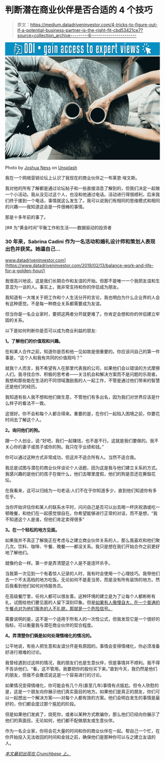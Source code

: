 # 判断潜在商业伙伴是否合适的 4 个技巧

> 原文：<https://medium.datadriveninvestor.com/4-tricks-to-figure-out-if-a-potential-business-partner-is-the-right-fit-cbd53421ce7?source=collection_archive---------6----------------------->

[![](img/3204001d41af6a353f205338ceeec615.png)](http://www.track.datadriveninvestor.com/1B9E)![](img/c1ad46310b4523b6bb7d0d79c5dfcfd7.png)

Photo by [Joshua Ness](https://unsplash.com/photos/-bEZ_OfWu3Y?utm_source=unsplash&utm_medium=referral&utm_content=creditCopyText) on [Unsplash](https://unsplash.com/?utm_source=unsplash&utm_medium=referral&utm_content=creditCopyText)

我在一个网络营销论坛上认识了我现在的商业伙伴之一布莱恩·埃文斯。

我对他的所有了解都是通过论坛帖子和一些直接消息了解到的，但我们决定一起做一个小活动。我从没见过这个人，也没和他通过电话。活动进行得很顺利，后来我们终于接到一个电话，事情就这么发生了。我可以说我们有相同的思维模式和相同的兴趣——我知道这会是一件很棒的事情。

那是十多年前的事了。

[](https://www.datadriveninvestor.com/2019/02/13/balance-work-and-life-for-a-golden-hour/) [## 为“黄金时间”平衡工作和生活——数据驱动的投资者

### 30 年来，Sabrina Cadini 作为一名活动和婚礼设计师和策划人表现出色并获奖。她逼自己…

www.datadriveninvestor.com](https://www.datadriveninvestor.com/2019/02/13/balance-work-and-life-for-a-golden-hour/) 

我很高兴地说，这是我们长期合作和友谊的开始。但那不是唯一一个我把友谊和生意混为一谈的人。事实上，我非常支持和你的伴侣成为朋友。

我知道有一大堆关于把工作和个人生活分开的言论，我也明白为什么企业界的人会有这种感觉。不是每一种商业关系都需要成为友谊。

但当你是一名企业家时，要把这两者分开就更难了。你肯定会想和你的伴侣建立牢固的关系。

以下是如何判断你是否可以成为商业利益的朋友:

**1。了解他们的价值观和兴趣。**

在和某人合作之前，知道你是否和他一见如故是很重要的。你应该问自己的第一件事是，“这个人和我有共同的价值观吗？”

就我个人而言，我不希望有人在那里代表我的公司，如果他们会以错误的方式摩擦人们。我寻找合作、积极的思考者——关注机会和解决方案而不是问题的乐观者。我想和那些能在生活的不同领域激励我的人一起工作，不管是通过他们带来的智慧还是他们的经历。

我知道有些人我不想和他们做生意，不管他们有多出名，因为我们对世界应该是什么样子的看法不一致。

这很好。你不会和每个人都合得来。重要的是，在你们一起陷入困境之前，你要花时间去了解这个人。

**2。询问他们的狗。**

跟一个人创业，说:“好吧，我们一起赚钱，也不是不行。这就是我们要做的。我不关心你的妻子或孩子或你的狗。我只在乎业绩和钱。”

你可以通过这种方式非常成功，但这并不适合所有人。当然不适合我。

我总是试图与潜在的商业伙伴谈论个人话题，因为这是我与他们建立关系的方式。我感兴趣的是他们的孩子在做什么，他们去哪里度假，他们的狗是否还在撕毁花坛。

在我看来，这可以归结为一句老话:人们不在乎你知道多少，直到他们知道你有多在乎。

当你开始评估你和某人的联系水平时，问问自己是否可以出去喝一杯庆祝酒或吃一顿晚餐，和他们在一起感觉很自在。你希望能够进行正常的对话，而不是想，“我不知道这个人是谁，但他们肯定卖得很多”

**3。在一个轻松的地方见面。**

如果我并不真正了解我正在考虑与之建立商业伙伴关系的人，那么我喜欢和他们聚几次。饮料、咖啡、午餐、晚餐——都没关系。我只是想在我们开始合作之前更好地了解他们。

就像约会一样。第一步是弄清楚这个人是不是连环杀手。

当我第一次见到一个有着惊人记录的人时，我有时会使用一个心理技巧。我带他们去一个不太高档的地方吃饭。无论如何不是麦当劳，而是没有所有装饰的地方。然后我看到他们如何对待服务员。

在高级餐厅里，任何人都可以很友善。这种环境的建立是为了让每个人都彬彬有礼，试图给他们要见面的人留下深刻印象。但是[如果有人傲慢自大，在一个普通的午餐点对为他们服务的人不礼貌，那就是一个危险信号。](https://medium.com/@SamRusani/don-t-be-snooty-always-pre-qualify-c1b278d17e8)

需要说明的是，这不是一个适用于所有人的一次性公式，但我发现它是一个很好的指标，可以衡量我与潜在商业伙伴的契合程度。

**4。弄清楚你们俩是如何处理情绪化的情况的。**

公平地说，有些人把生意和友谊分开是有原因的。事情会变得情绪化，你必须准备好进行艰难的讨论。

我曾经遇到过这样的情况，我的朋友们也是生意伙伴，但是事情并不顺利。我不得不告诉他们，“看，这不管用。我要把你的股份买下来。”直到今天，我仍然是他们的朋友，但我不会撒谎说这是一个容易进行的讨论。

如果情况变得情绪化，你可能会有几个月(甚至几年)事情有点尴尬。但令人欣慰的是，这是一个朋友向你展示他们真实面目的地方。如果他们是真正的朋友，你们可以一起想出一个解决方案——对每个人都有效的方案。他们会明白发生的事情是最好的，你们都会度过那个尴尬的阶段。

但是如果他们发疯了，烧死你，或者以某种方式欺骗你，那么他们已经向你展示了他们的真面目。无论如何，他们都不配做朋友或生意伙伴。

作为一名企业家，你将会花大量的时间和你的商业伙伴在一起。帮自己一个忙，在你开始投入无法收回的时间和金钱之前，确保他们是那种你可以与之建立友谊的人。

[*本文最初出现在 Crunchbase 上。*](https://about.crunchbase.com/blog/business-partner-right-fit/)